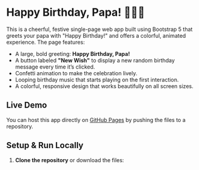 # Happy Birthday, Papa! 🎉🎂🎈

This is a cheerful, festive single-page web app built using Bootstrap 5 that greets your papa with "Happy Birthday!" and offers a colorful, animated experience. The page features:

- A large, bold greeting: **Happy Birthday, Papa!**
- A button labeled **"New Wish"** to display a new random birthday message every time it’s clicked.
- Confetti animation to make the celebration lively.
- Looping birthday music that starts playing on the first interaction.
- A colorful, responsive design that works beautifully on all screen sizes.

## Live Demo

You can host this app directly on [GitHub Pages](https://pages.github.com/) by pushing the files to a repository.

## Setup & Run Locally

1. **Clone the repository** or download the files: